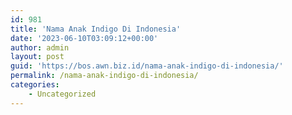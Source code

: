 ```yaml
---
id: 981
title: 'Nama Anak Indigo Di Indonesia'
date: '2023-06-10T03:09:12+00:00'
author: admin
layout: post
guid: 'https://bos.awn.biz.id/nama-anak-indigo-di-indonesia/'
permalink: /nama-anak-indigo-di-indonesia/
categories:
    - Uncategorized
---
```


